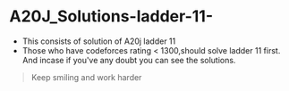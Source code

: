 # A20J_Solutions-ladder-11-
- This consists of solution of A20j ladder 11
- Those who have codeforces rating < 1300,should solve ladder 11 first. And incase if you've any doubt you can see the solutions.

>Keep smiling and work harder

